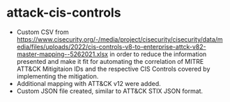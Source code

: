 # attack-cis-controls
- Custom CSV from https://www.cisecurity.org/-/media/project/cisecurity/cisecurity/data/media/files/uploads/2022/cis-controls-v8-to-enterprise-attck-v82-master-mapping--5262021.xlsx in order to reduce the information presented and make it fit for automating the correlation of MITRE ATT&CK Mitigitaion IDs and the respective CIS Controls covered by implementing the mitigation.
- Additional mapping with ATT&CK v12 were added.
- Custom JSON file created, similar to ATT&CK STIX JSON format.
